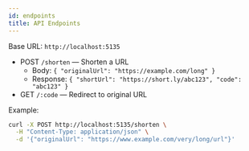 ```yaml
---
id: endpoints
title: API Endpoints
---
```


Base URL: `http://localhost:5135`

- POST `/shorten` — Shorten a URL
  - Body: `{ "originalUrl": "https://example.com/long" }`
  - Response: `{ "shortUrl": "https://short.ly/abc123", "code": "abc123" }`
- GET `/:code` — Redirect to original URL

Example:

```bash
curl -X POST http://localhost:5135/shorten \
  -H "Content-Type: application/json" \
  -d '{"originalUrl": "https://www.example.com/very/long/url"}'
```
